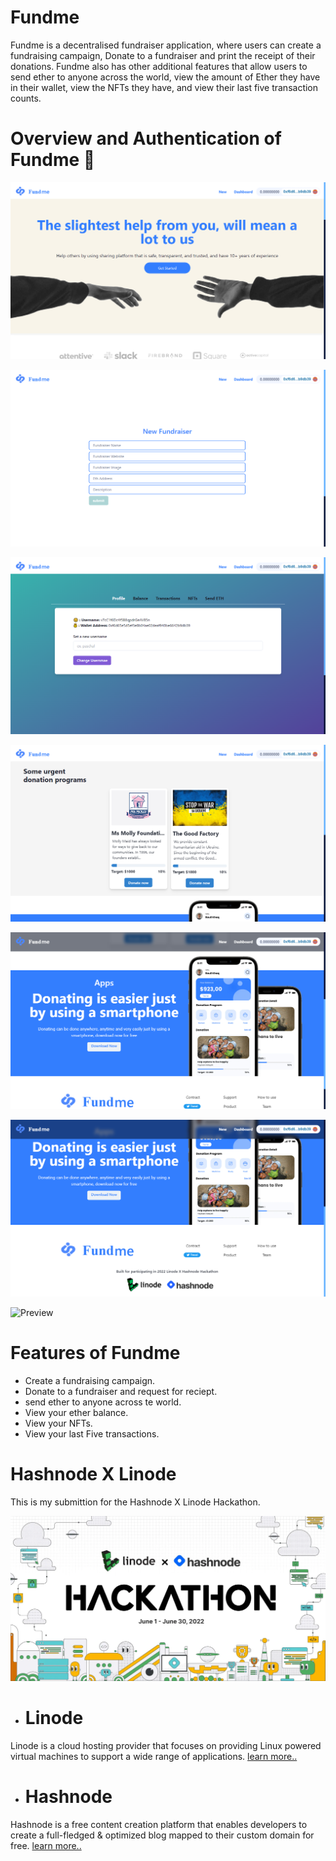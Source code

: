 # Fundme

Fundme is a decentralised fundraiser application, where users can create a fundraising campaign, Donate to a fundraiser and print the receipt of their donations. Fundme also has other additional features that allow users to send ether to anyone across the world, view the amount of Ether they have in their wallet, view the NFTs they have, and view their last five transaction counts.

# Overview and Authentication of Fundme 🔐
![Screenshot](/assets/Screenshot1.png)

![Screenshot](/assets/Screenshot2.png)

![Screenshot](/assets/Screenshot3.png)

![Screenshot](/assets/Screenshot4.png)

![Screenshot](/assets/Screenshot5.png)

![Screenshot](/assets/Screenshot6.png)

![Preview](/assets/auth.gif)

# Features of Fundme

- Create a fundraising campaign.
- Donate to a fundraiser and request for reciept.
- send ether to anyone across te world.
- View your ether balance.
- View your NFTs.
- View your last Five transactions.

# Hashnode X Linode

This is my submittion for the Hashnode X Linode Hackathon.

![hashnode](/assets/hashnode.webp)

- # Linode 
 Linode is a cloud hosting provider that focuses on providing Linux powered virtual machines to support a wide range of applications. [learn more..](https://www.linode.com/)

- # Hashnode

 Hashnode is a free content creation platform that enables developers to create a full-fledged & optimized blog mapped to their custom domain for free. [learn more..](https://hashnode.com/)